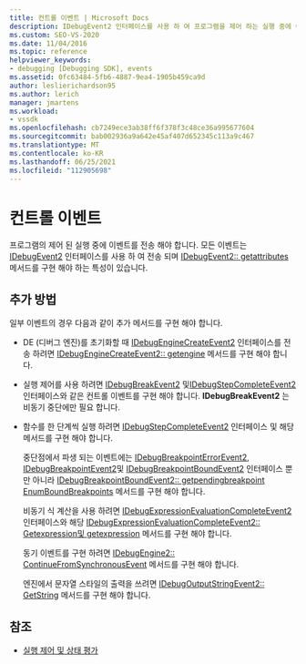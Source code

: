 ```yaml
---
title: 컨트롤 이벤트 | Microsoft Docs
description: IDebugEvent2 인터페이스를 사용 하 여 프로그램을 제어 하는 실행 중에 이벤트를 보내는 방법에 대해 알아봅니다.
ms.custom: SEO-VS-2020
ms.date: 11/04/2016
ms.topic: reference
helpviewer_keywords:
- debugging [Debugging SDK], events
ms.assetid: 0fc63484-5fb6-4887-9ea4-1905b459ca9d
author: leslierichardson95
ms.author: lerich
manager: jmartens
ms.workload:
- vssdk
ms.openlocfilehash: cb7249ece3ab38ff6f378f3c48ce36a995677604
ms.sourcegitcommit: bab002936a9a642e45af407d652345c113a9c467
ms.translationtype: MT
ms.contentlocale: ko-KR
ms.lasthandoff: 06/25/2021
ms.locfileid: "112905698"
---
```

# <a name="control-events"></a>컨트롤 이벤트
프로그램의 제어 된 실행 중에 이벤트를 전송 해야 합니다. 모든 이벤트는 [IDebugEvent2](../../extensibility/debugger/reference/idebugevent2.md) 인터페이스를 사용 하 여 전송 되며 [IDebugEvent2:: getattributes](../../extensibility/debugger/reference/idebugevent2-getattributes.md) 메서드를 구현 해야 하는 특성이 있습니다.

## <a name="additional-methods"></a>추가 방법
 일부 이벤트의 경우 다음과 같이 추가 메서드를 구현 해야 합니다.

- DE (디버그 엔진)를 초기화할 때 [IDebugEngineCreateEvent2](../../extensibility/debugger/reference/idebugenginecreateevent2.md) 인터페이스를 전송 하려면 [IDebugEngineCreateEvent2:: getengine](../../extensibility/debugger/reference/idebugenginecreateevent2-getengine.md) 메서드를 구현 해야 합니다.

- 실행 제어를 사용 하려면 [IDebugBreakEvent2](../../extensibility/debugger/reference/idebugbreakevent2.md) 및[IDebugStepCompleteEvent2](../../extensibility/debugger/reference/idebugstepcompleteevent2.md) 인터페이스와 같은 컨트롤 이벤트를 구현 해야 합니다. **IDebugBreakEvent2** 는 비동기 중단에만 필요 합니다.

- 함수를 한 단계씩 실행 하려면 [IDebugStepCompleteEvent2](../../extensibility/debugger/reference/idebugstepcompleteevent2.md) 인터페이스 및 해당 메서드를 구현 해야 합니다.

  중단점에서 파생 되는 이벤트에는 [IDebugBreakpointErrorEvent2](../../extensibility/debugger/reference/idebugbreakpointerrorevent2.md), [IDebugBreakpointEvent2](../../extensibility/debugger/reference/idebugbreakpointevent2.md)및 [IDebugBreakpointBoundEvent2](../../extensibility/debugger/reference/idebugbreakpointboundevent2.md) 인터페이스 뿐만 아니라 [IDebugBreakpointBoundEvent2:: getpendingbreakpoint](../../extensibility/debugger/reference/idebugbreakpointboundevent2-getpendingbreakpoint.md) [EnumBoundBreakpoints](../../extensibility/debugger/reference/idebugbreakpointboundevent2-enumboundbreakpoints.md) 메서드를 구현 해야 합니다.

  비동기 식 계산을 사용 하려면 [IDebugExpressionEvaluationCompleteEvent2](../../extensibility/debugger/reference/idebugexpressionevaluationcompleteevent2.md) 인터페이스와 해당 [IDebugExpressionEvaluationCompleteEvent2:: Getexpression](../../extensibility/debugger/reference/idebugexpressionevaluationcompleteevent2-getexpression.md)[및 getexpression](../../extensibility/debugger/reference/idebugexpressionevaluationcompleteevent2-getresult.md) 메서드를 구현 해야 합니다.

  동기 이벤트를 구현 하려면 [IDebugEngine2:: ContinueFromSynchronousEvent](../../extensibility/debugger/reference/idebugengine2-continuefromsynchronousevent.md) 메서드를 구현 해야 합니다.

  엔진에서 문자열 스타일의 출력을 쓰려면 [IDebugOutputStringEvent2:: GetString](../../extensibility/debugger/reference/idebugoutputstringevent2-getstring.md) 메서드를 구현 해야 합니다.

## <a name="see-also"></a>참조
- [실행 제어 및 상태 평가](../../extensibility/debugger/execution-control-and-state-evaluation.md)
